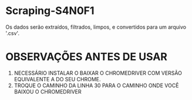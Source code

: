 # Scraping-S4N0F1

Os dados serão extraídos, filtrados, limpos, e convertidos para um arquivo '.csv'.

# OBSERVAÇÕES ANTES DE USAR
1. NECESSÁRIO INSTALAR O BAIXAR O CHROMEDRIVER COM VERSÃO EQUIVALENTE A DO SEU CHROME.
2. TROQUE O CAMINHO DA LINHA 30 PARA O CAMINHO ONDE VOCÊ BAIXOU O CHROMEDRIVER
